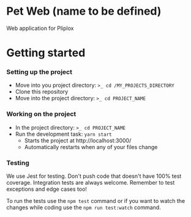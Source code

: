 # Pet Web (name to be defined)

Web application for Pliplox

# Getting started

### Setting up the project 

* Move into you project directory: `>_ cd /MY_PROJECTS_DIRECTORY`
* Clone this repository
* Move into the project directory: `>_ cd PROJECT_NAME`

### Working on the project

* In the project directory: `>_ cd PROJECT_NAME`
* Run the development task: `yarn start`
	* Starts the project at http://localhost:3000/
	* Automatically restarts when any of your files change

### Testing

We use Jest for testing. Don't push code that doesn't have 100% test coverage.
Integration tests are always welcome. Remember to test exceptions and edge cases too!

To run the tests use the `npm test` command or if you want to watch the changes while coding
use the `npm run test:watch` command.